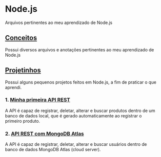 # Node.js
Arquivos pertinentes ao meu aprendizado de Node.js

## [Conceitos](https://github.com/royalfelep/Node.js/tree/main/conceitos)
Possui diversos arquivos e anotações pertinentes ao meu aprendizado de Node.js

## [Projetinhos](https://github.com/royalfelep/Node.js/tree/main/projetinhos/)
Possui alguns pequenos projetos feitos em Node.js, a fim de praticar o que aprendi.

### 1. [Minha primeira API REST](https://github.com/royalfelep/Node.js/tree/main/APIs/firstAPI)
A API é capaz de registrar, deletar, alterar e buscar produtos dentro de um banco de dados local, que é gerado automaticamente ao registrar o primeiro produto.

### 2. [API REST com MongoDB Atlas](https://github.com/royalfelep/Node.js/tree/main/APIs/api-with-mongodb)
A API é capaz de registrar, deletar, alterar e buscar usuários dentro de banco de dados MongoDB Atlas (cloud server).
